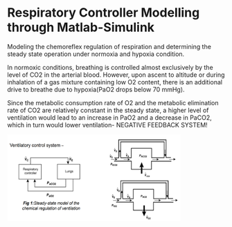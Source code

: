 # Respiratory Controller Modelling through Matlab-Simulink

Modeling the chemoreflex regulation of respiration and determining the steady state operation under normoxia and hypoxia condition.

In normoxic conditions, breathing is controlled almost exclusively by the level of CO2 in the arterial blood. However, upon ascent to altitude or during inhalation of a gas mixture containing low O2 content, there is an additional drive to breathe due to hypoxia(PaO2 drops below 70 mmHg).

Since the metabolic consumption rate of O2 and the metabolic elimination rate of CO2 are relatively constant in the steady state, a higher level of ventilation would lead to an increase in PaO2 and a decrease in PaCO2, which in turn would lower ventilation- NEGATIVE FEEDBACK SYSTEM!

<img src="Images\Ventillatory control system.png" alt="Image" width="400" height="200"/>
